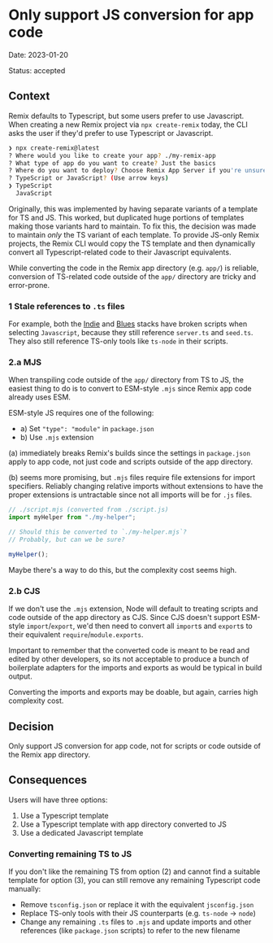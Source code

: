 # Only support JS conversion for app code

Date: 2023-01-20

Status: accepted

## Context

Remix defaults to Typescript, but some users prefer to use Javascript.
When creating a new Remix project via `npx create-remix` today, the CLI asks the user if they'd
prefer to use Typescript or Javascript.

```sh
❯ npx create-remix@latest
? Where would you like to create your app? ./my-remix-app
? What type of app do you want to create? Just the basics
? Where do you want to deploy? Choose Remix App Server if you're unsure; it's easy to change deployment targets. Remix App Server
? TypeScript or JavaScript? (Use arrow keys)
❯ TypeScript
  JavaScript
```

Originally, this was implemented by having separate variants of a template for TS and JS.
This worked, but duplicated huge portions of templates making those variants hard to maintain.
To fix this, the decision was made to maintain _only_ the TS variant of each template.
To provide JS-only Remix projects, the Remix CLI would copy the TS template and then dynamically
convert all Typescript-related code to their Javascript equivalents.

While converting the code in the Remix app directory (e.g. `app/`) is reliable, conversion of
TS-related code outside of the `app/` directory are tricky and error-prone.

### 1 Stale references to `.ts` files

For example, both the [Indie][indie-stack] and [Blues][blues-stack] stacks have broken scripts when selecting `Javascript`,
because they still reference `server.ts` and `seed.ts`.
They also still reference TS-only tools like `ts-node` in their scripts.

### 2.a MJS

When transpiling code outside of the `app/` directory from TS to JS, the easiest thing to do is
to convert to ESM-style `.mjs` since Remix app code already uses ESM.

ESM-style JS requires one of the following:

- a) Set `"type": "module"` in `package.json`
- b) Use `.mjs` extension

(a) immediately breaks Remix's builds since the settings in `package.json` apply to app code, not just code and
scripts outside of the app directory.

(b) seems more promising, but `.mjs` files require file extensions for import specifiers.
Reliably changing relative imports without extensions to have the proper extensions is
untractable since not all imports will be for `.js` files.

```js
// ./script.mjs (converted from ./script.js)
import myHelper from "./my-helper";

// Should this be converted to `./my-helper.mjs`?
// Probably, but can we be sure?

myHelper();
```

Maybe there's a way to do this, but the complexity cost seems high.

### 2.b CJS

If we don't use the `.mjs` extension, Node will default to treating scripts and code outside of the app directory
as CJS.
Since CJS doesn't support ESM-style `import`/`export`, we'd then need to convert all `import`s and `export`s to their
equivalent `require`/`module.exports`.

Important to remember that the converted code is meant to be read and edited by other developers, so its not acceptable
to produce a bunch of boilerplate adapters for the imports and exports as would be typical in build output.

Converting the imports and exports may be doable, but again, carries high complexity cost.

## Decision

Only support JS conversion for app code, not for scripts or code outside of the Remix app directory.

## Consequences

Users will have three options:

1. Use a Typescript template
2. Use a Typescript template with app directory converted to JS
3. Use a dedicated Javascript template

### Converting remaining TS to JS

If you don't like the remaining TS from option (2) and cannot find a suitable template for option (3),
you can still remove any remaining Typescript code manually:

- Remove `tsconfig.json` or replace it with the equivalent `jsconfig.json`
- Replace TS-only tools with their JS counterparts (e.g. `ts-node` -> `node`)
- Change any remaining `.ts` files to `.mjs` and update imports and other references (like `package.json` scripts) to refer to the new filename

[indie-stack]: https://github.com/remix-run/indie-stack
[blues-stack]: https://github.com/remix-run/blues-stack
